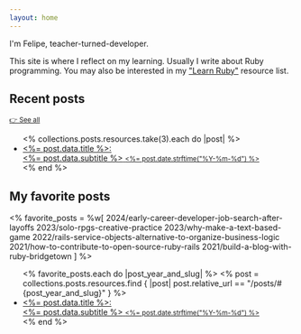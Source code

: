 ```yaml
---
layout: home
---
```


I'm Felipe, teacher-turned-developer.

This site is where I reflect on my learning. Usually I write about Ruby programming. You may also be interested in my ["Learn Ruby"](https://github.com/fpsvogel/learn-ruby) resource list.

## Recent posts

<small>[👉 See all](/posts)</small>

<ul class="posts-ul">
  <% collections.posts.resources.take(3).each do |post| %>
    <li>
      <a href="<%= post.relative_url %>">
        <posts-li-title><%= post.data.title %></posts-li-title>:
        <div>
          <posts-li-subtitle><%= post.data.subtitle %></posts-li-subtitle>
          <posts-li-date><small><%= post.date.strftime("%Y-%m-%d") %></small></posts-li-date>
        </div>
      </a>
    </li>
  <% end %>
</ul>

## My favorite posts

<% favorite_posts = %w[
  2024/early-career-developer-job-search-after-layoffs
  2023/solo-rpgs-creative-practice
  2023/why-make-a-text-based-game
  2022/rails-service-objects-alternative-to-organize-business-logic
  2021/how-to-contribute-to-open-source-ruby-rails
  2021/build-a-blog-with-ruby-bridgetown
] %>

<ul class="posts-ul">
  <% favorite_posts.each do |post_year_and_slug| %>
    <% post = collections.posts.resources.find { |post| post.relative_url == "/posts/#{post_year_and_slug}" } %>
    <li>
      <a href="<%= post.relative_url %>">
        <posts-li-title><%= post.data.title %></posts-li-title>:
        <div>
          <posts-li-subtitle><%= post.data.subtitle %></posts-li-subtitle>
          <posts-li-date><small><%= post.date.strftime("%Y-%m-%d") %></small></posts-li-date>
        </div>
      </a>
    </li>
  <% end %>
</ul>
